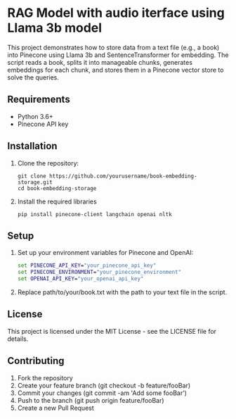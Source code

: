 # RAG Model with audio iterface using Llama 3b model

This project demonstrates how to store data from a text file (e.g., a book) into Pinecone using Llama 3b and SentenceTransformer for embedding. The script reads a book, splits it into manageable chunks, generates embeddings for each chunk, and stores them in a Pinecone vector store to solve the queries.

## Requirements

- Python 3.6+
- Pinecone API key

## Installation

1. Clone the repository:
   ```bas
   git clone https://github.com/yourusername/book-embedding-storage.git
   cd book-embedding-storage

2. Install the required libraries
   ```bas
   pip install pinecone-client langchain openai nltk

## Setup

1. Set up your environment variables for Pinecone and OpenAI:
   ```cmd
   set PINECONE_API_KEY="your_pinecone_api_key"
   set PINECONE_ENVIRONMENT="your_pinecone_environment"
   set OPENAI_API_KEY="your_openai_api_key"

2. Replace path/to/your/book.txt with the path to your text file in the script.

## License
This project is licensed under the MIT License - see the LICENSE file for details.

## Contributing
1. Fork the repository
2. Create your feature branch (git checkout -b feature/fooBar)
3. Commit your changes (git commit -am 'Add some fooBar')
4. Push to the branch (git push origin feature/fooBar)
5. Create a new Pull Request
   



